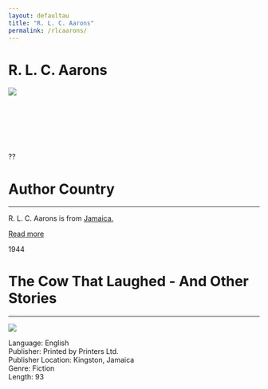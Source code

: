 ```yaml
---
layout: defaultau
title: "R. L. C. Aarons"
permalink: /rlcaarons/
---
```

<!-- partial:index.partial.html -->
<div class="content">
    <h1>R. L. C. Aarons</h1>
    <div class="quote">
        <div><img src="https://t4.ftcdn.net/jpg/03/40/12/49/360_F_340124934_bz3pQTLrdFpH92ekknuaTHy8JuXgG7fi.jpg" class="logo"></div>
    </div>
    <div class="timeline">
        <div style="padding-bottom:100px;"></div>
        <div class="block">
            <div class="date right"><p class="right">??</p></div>
            <div class="dot"></div>
            <div class="left first">
            <div class="author_country">
                <h1>Author Country</h1><hr>
          <div class="aclocation">   <p>R. L. C. Aarons is from <a href="{{ site.baseurl }}/4">Jamaica.</a></p></div>
              <div class="acreadmore">   <a href="#" target="_blank">Read more</a></div>
            </div>
            </div>
        </div>
        <div class="block">
            <div class="date left"><p class="left">1944</p></div>
            <div class="dot"></div>
            <div class="right">
                <h1>The Cow That Laughed - And Other Stories</h1><hr>
                <p><img src="https://collections.carli.illinois.edu/digital/api/singleitem/image/uic_car/1341/default.jpg"></p>
                <p>
                Language: English<br>
                Publisher: Printed by Printers Ltd.<br>
                Publisher Location: Kingston, Jamaica<br>
                Genre: Fiction<br>
                Length: 93<br>
                </p>
            </div>
        </div>


</div>
<!-- partial -->
  <script src='https://cdnjs.cloudflare.com/ajax/libs/jquery/3.1.1/jquery.min.js'></script><script  src="assets/js/authorscript.js"></script>
